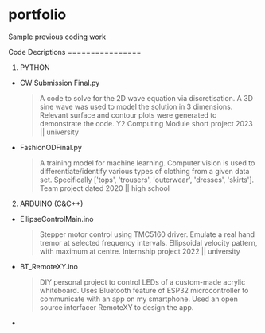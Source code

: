 # portfolio
Sample previous coding work

Code Decriptions ================

1) PYTHON
- CW Submission Final.py
  > A code to solve for the 2D wave equation via discretisation.
  > A 3D sine wave was used to model the solution in 3 dimensions.
  > Relevant surface and contour plots were generated to demonstrate the code.
  > Y2 Computing Module short project 2023 || university
- FashionODFinal.py
  > A training model for machine learning.
  > Computer vision is used to differentiate/identify various types of clothing from a given data set.
  > Specifically ['tops', 'trousers', 'outerwear', 'dresses', 'skirts'].
  > Team project dated 2020 || high school

2) ARDUINO (C&C++)
- EllipseControlMain.ino
  > Stepper motor control using TMC5160 driver.
  > Emulate a real hand tremor at selected frequency intervals.
  > Ellipsoidal velocity pattern, with maximum at centre.
  > Internship project 2022 || university
- BT_RemoteXY.ino
  > DIY personal project to control LEDs of a custom-made acrylic whiteboard.
  > Uses Bluetooth feature of ESP32 microcontroller to communicate with an app on my smartphone.
  > Used an open source interfacer RemoteXY to design the app.
- 
